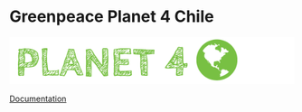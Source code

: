 # Greenpeace Planet 4 Chile

![Planet4](./planet4.png)

[Documentation](https://support.greenpeace.org/planet4/nro-customization/deployment)